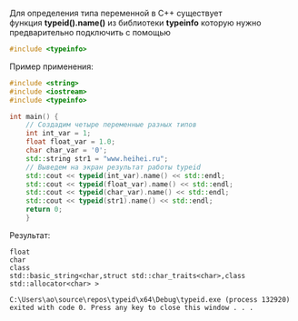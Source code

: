 Для определения типа переменной в C++ существует функция **typeid().name()** из библиотеки **typeinfo** которую нужно предварительно подключить с помощью

```cpp
#include <typeinfo>
```

Пример применения:

```cpp
#include <string>
#include <iostream>
#include <typeinfo>

int main() {
	// Создадим четыре переменные разных типов
	int int_var = 1;
	float float_var = 1.0;
	char char_var = '0';
	std::string str1 = "www.heihei.ru";
	// Выведем на экран результат работы typeid
	std::cout << typeid(int_var).name() << std::endl;
	std::cout << typeid(float_var).name() << std::endl;
	std::cout << typeid(char_var).name() << std::endl;
	std::cout << typeid(str1).name() << std::endl;
	return 0;
	}
```

Результат:

```
float
char
class
std::basic_string<char,struct std::char_traits<char>,class std::allocator<char> >

C:\Users\ao\source\repos\typeid\x64\Debug\typeid.exe (process 132920) exited with code 0. Press any key to close this window . . .
```
